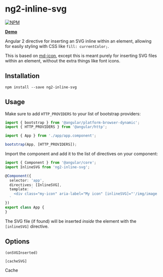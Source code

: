 # ng2-inline-svg

[![NPM](https://nodei.co/npm/ng2-inline-svg.png?compact=true)](https://nodei.co/npm/ng2-inline-svg)

**[Demo](http://echeung.me/ng2-inline-svg)**

Angular 2 directive for inserting an SVG inline within an element, allowing for easily styling
with CSS like `fill: currentColor;`.

This is based on [md-icon](https://github.com/angular/material2/tree/master/src/components/icon),
except this is meant purely for inserting SVG files within an element, without the extra things like
font icons.


## Installation

```shell
npm install --save ng2-inline-svg
```


## Usage

Make sure to add `HTTP_PROVIDERS` to your list of bootstrap providers:

```typescript
import { bootstrap } from '@angular/platform-browser-dynamic';
import { HTTP_PROVIDERS } from '@angular/http';

import { App } from './app/app.component';

bootstrap(App, [HTTP_PROVIDERS]);
```

Import the component and add it to the list of directives on your component:

```typescript
import { Component } from '@angular/core';
import InlineSVG from 'ng2-inline-svg';

@Component({
  selector: 'app',
  directives: [InlineSVG],
  template: `
    <div class="my-icon" aria-label="My icon" [inlineSVG]="'/img/image.svg'"></div>
  `
})
export class App {
}
```

The SVG file (if found) will be inserted *inside* the element with the `[inlineSVG]` directive.


## Options

`(onSVGInserted)`

`[cacheSVG]`

Cache